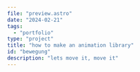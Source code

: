 ```yaml
---
file: "preview.astro"
date: "2024-02-21"
tags:
  - "portfolio"
type: "project"
title: "how to make an animation library"
id: "bewegung"
description: "lets move it, move it"
---
```

